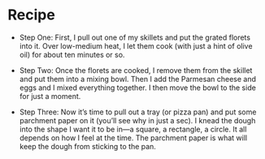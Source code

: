# Recipe
* Step One: First, I pull out one of my skillets and put the grated florets into it. Over low-medium heat, I let them cook (with just a hint of olive oil) for about ten minutes or so.

* Step Two: Once the florets are cooked, I remove them from the skillet and put them into a mixing bowl. Then I add the Parmesan cheese and eggs and I mixed everything together. I then move the bowl to the side for just a moment.

* Step Three: Now it’s time to pull out a tray (or pizza pan) and put some parchment paper on it (you’ll see why in just a sec). I knead the dough into the shape I want it to be in—a square, a rectangle, a circle. It all depends on how I feel at the time. The parchment paper is what will keep the dough from sticking to the pan.